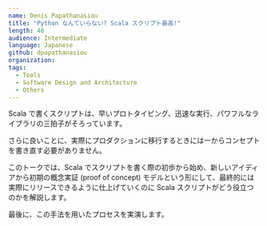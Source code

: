 ```yaml
---
name: Denis Papathanasiou
title: "Python なんていらない? Scala スクリプト最高!"
length: 40
audience: Intermediate
language: Japanese
github: dpapathanasiou
organization:
tags:
  - Tools
  - Software Design and Architecture
  - Others
---
```

Scala で書くスクリプトは、早いプロトタイピング、迅速な実行、パワフルなライブラリの三拍子がそろっています。

さらに良いことに、実際にプロダクションに移行するときには一からコンセプトを書き直す必要がありません。

このトークでは、Scala でスクリプトを書く際の初歩から始め、新しいアイディアから初期の概念実証 (proof of concept) モデルという形にして、最終的には実際にリリースできるように仕上げていくのに Scala スクリプトがどう役立つのかを解説します。

最後に、この手法を用いたプロセスを実演します。

